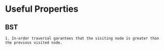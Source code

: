 # Useful Properties

## BST
```
1. In-order traversal garantees that the visiting node is greater than the previous visited node.
```
